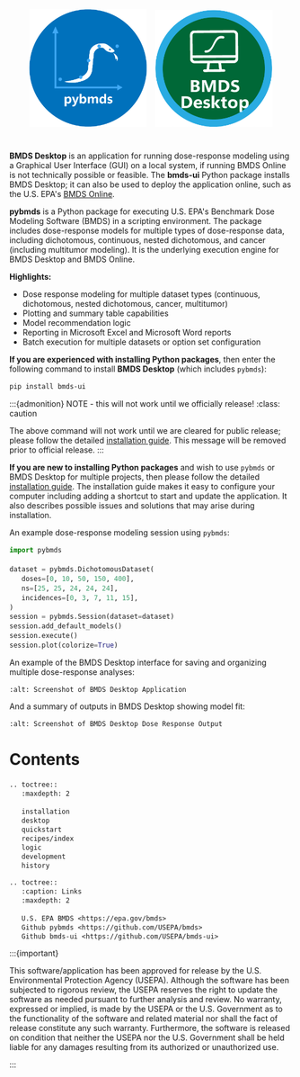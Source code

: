 <p align="center" style="margin-top: 40px; margin-bottom: 40px;">
  <img src="_static/img/pybmds.png" width="210px" style="margin-right: 10px">
  <img src="_static/img/bmds-desktop-logo.png" width="210px">
</p>

**BMDS Desktop** is an application for running dose-response modeling using a Graphical User Interface (GUI) on a local system, if running BMDS Online is not technically possible or feasible. The **bmds-ui** Python package installs BMDS Desktop; it can also be used to deploy the application online, such as the U.S. EPA's [BMDS Online](https://bmdsonline.epa.gov).

**pybmds** is a Python package for executing U.S. EPA's Benchmark Dose Modeling Software (BMDS) in a scripting environment. The package includes dose-response models for multiple types of dose-response data, including dichotomous, continuous, nested dichotomous, and cancer (including multitumor modeling). It is the underlying execution engine for BMDS Desktop and BMDS Online.

**Highlights:**

* Dose response modeling for multiple dataset types (continuous, dichotomous, nested dichotomous, cancer, multitumor)
* Plotting and summary table capabilities
* Model recommendation logic
* Reporting in Microsoft Excel and Microsoft Word reports
* Batch execution for multiple datasets or option set configuration


**If you are experienced with installing Python packages**, then enter the following command to install **BMDS Desktop** (which includes `pybmds`):

```bash
pip install bmds-ui
```

:::{admonition} NOTE - this will not work until we officially release!
:class: caution

The above command will not work until we are cleared for public release; please follow the detailed [installation guide](./installation.md). This message will be removed prior to official release.
:::

**If you are new to installing Python packages** and wish to use `pybmds` or BMDS Desktop for multiple projects, then please follow the detailed [installation guide](./installation.md). The installation guide makes it easy to configure your computer including adding a shortcut to start and update the application. It also describes possible issues and solutions that may arise during installation.


An example dose-response modeling session using `pybmds`:

```python
import pybmds

dataset = pybmds.DichotomousDataset(
   doses=[0, 10, 50, 150, 400],
   ns=[25, 25, 24, 24, 24],
   incidences=[0, 3, 7, 11, 15],
)
session = pybmds.Session(dataset=dataset)
session.add_default_models()
session.execute()
session.plot(colorize=True)
```

An example of the BMDS Desktop interface for saving and organizing multiple dose-response analyses:

```{figure} _static/img/bmds-desktop.jpg
:alt: Screenshot of BMDS Desktop Application
```

And a summary of outputs in BMDS Desktop showing model fit:

```{figure} _static/img/bmds-output.jpg
:alt: Screenshot of BMDS Desktop Dose Response Output
```


# Contents

```{eval-rst}
.. toctree::
   :maxdepth: 2

   installation
   desktop
   quickstart
   recipes/index
   logic
   development
   history
```

```{eval-rst}
.. toctree::
   :caption: Links
   :maxdepth: 2

   U.S. EPA BMDS <https://epa.gov/bmds>
   Github pybmds <https://github.com/USEPA/bmds>
   Github bmds-ui <https://github.com/USEPA/bmds-ui>
```

:::{important}

This software/application has been approved for release by the U.S. Environmental Protection Agency (USEPA). Although the software has been subjected to rigorous review, the USEPA reserves the right to update the software as needed pursuant to further analysis and review. No warranty, expressed or implied, is made by the USEPA or the U.S. Government as to the functionality of the software and related material nor shall the fact of release constitute any such warranty. Furthermore, the software is released on condition that neither the USEPA nor the U.S. Government shall be held liable for any damages resulting from its authorized or unauthorized use.

:::
